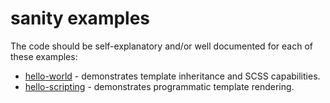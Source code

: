 # sanity examples

The code should be self-explanatory and/or well documented for each of these examples:

- [hello-world](hello-world) - demonstrates template inheritance and SCSS capabilities.
- [hello-scripting](hello-scripting) - demonstrates programmatic template rendering.

